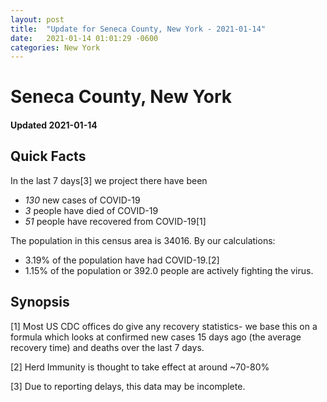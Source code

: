 ```yaml
---
layout: post
title:  "Update for Seneca County, New York - 2021-01-14"
date:   2021-01-14 01:01:29 -0600
categories: New York
---
```


# Seneca County, New York
#### Updated 2021-01-14

## Quick Facts

In the last 7 days[3] we project there have been
- *130* new cases of COVID-19
- *3* people have died of COVID-19
- *51* people have recovered from COVID-19[1]

The population in this census area is 34016. By our calculations:
- 3.19% of the population have had COVID-19.[2]
- 1.15% of the population or 392.0 people are actively fighting the virus.

## Synopsis




[1] Most US CDC offices do give any recovery statistics- we base this on a formula which looks at confirmed new cases
15 days ago (the average recovery time) and deaths over the last 7 days.

[2] Herd Immunity is thought to take effect at around ~70-80%

[3] Due to reporting delays, this data may be incomplete.
 
    